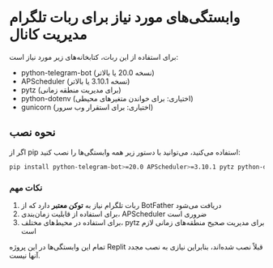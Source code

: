 # وابستگی‌های مورد نیاز برای ربات تلگرام مدیریت کانال

برای استفاده از این ربات، کتابخانه‌های زیر مورد نیاز است:

- python-telegram-bot (نسخه 20.0 یا بالاتر)
- APScheduler (نسخه 3.10.1 یا بالاتر)
- pytz (برای مدیریت منطقه زمانی)
- python-dotenv (اختیاری: برای خواندن متغیرهای محیطی)
- gunicorn (اختیاری: برای استقرار وب سرور)

## نحوه نصب

اگر از pip استفاده می‌کنید، می‌توانید با دستور زیر همه وابستگی‌ها را نصب کنید:

```bash
pip install python-telegram-bot>=20.0 APScheduler>=3.10.1 pytz python-dotenv gunicorn
```

### نکات مهم

1. ربات تلگرام نیاز به **توکن معتبر** دارد که از BotFather دریافت می‌شود
2. برای استفاده از قابلیت زمان‌بندی، APScheduler ضروری است
3. برای استفاده در محیط‌های مختلف، pytz برای مدیریت صحیح منطقه‌های زمانی لازم است

تمام این وابستگی‌ها در این پروژه Replit قبلاً نصب شده‌اند، بنابراین نیازی به نصب مجدد آنها نیست.